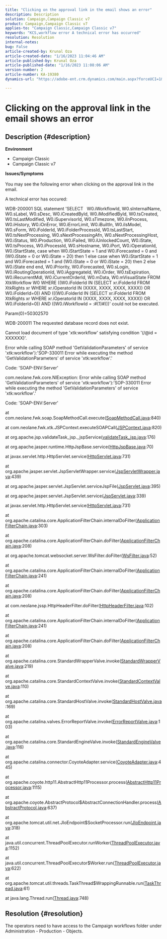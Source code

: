 ```yaml
---
title: "Clicking on the approval link in the email shows an error"
description: Description
solution: Campaign,Campaign Classic v7
product: Campaign,Campaign Classic v7
applies-to: "Campaign Classic,Campaign Classic v7"
keywords: "KCS,workflow error A technical error has occurred"
resolution: Resolution
internal-notes: 
bug: False
article-created-by: Krunal Oza
article-created-date: "1/16/2023 11:04:46 AM"
article-published-by: Krunal Oza
article-published-date: "1/16/2023 11:08:06 AM"
version-number: 2
article-number: KA-19380
dynamics-url: "https://adobe-ent.crm.dynamics.com/main.aspx?forceUCI=1&pagetype=entityrecord&etn=knowledgearticle&id=cd8acb95-8d95-ed11-aad1-6045bd006793"

---
```

# Clicking on the approval link in the email shows an error

## Description {#description}

<b>Environment</b>
- Campaign Classic
- Campaign Classic v7



<b>Issues/Symptoms</b><br> <br>You may see the following error when clicking on the approval link in the email.<br>


A technical error has occured:

WDB-200001 SQL statement 'SELECT   W0.iWorkflowId, W0.sInternalName, W0.sLabel, W0.sDesc, W0.iCreatedById, W0.iModifiedById, W0.tsCreated, W0.tsLastModified, W0.iSupervisorId, W0.sTimezone, W0.iInProcess, W0.iHistory, W0.iOnError, W0.iErrorLimit, W0.iBuiltIn, W0.iIsModel, W0.sForm, W0.iFolderId, W0.iFolderProcessId, W0.tsLastStart, W0.tsNextProcessing, W0.sNextProcessingAfn, W0.sNextProcessingHost, W0.iStatus, W0.iProduction, W0.iFailed, W0.iUnlockedCount, W0.iState, W0.tsProcess, W0.iProcessId, W0.sHostname, W0.iPort, W0.iOperationId, W0.iStartState, case when W0.iStartState = 1 and W0.iForecasted = 0 and (W0.iState = 0 or W0.iState = 20) then 1 else case when W0.iStartState = 1 and W0.iForecasted = 1 and (W0.iState = 0 or W0.iState = 20) then 2 else W0.iState end end, W0.iPriority, W0.iForecasted, W0.sLogin, W0.iRoutingOperationId, W0.iAggregateId, W0.iOrder, W0.tsExpiration, W0.iRecurrentMdl, W0.iCurrentOrderId, W0.mData, W0.mVisualState FROM XtkWorkflow W0 WHERE ((W0.iFolderId IN (SELECT xr.iFolderId FROM XtkRights xr WHERE xr.iOperatorId IN (XXXX, XXXX, XXXX, XXXX)) OR W0.iFolderId=0)) AND (((W0.iFolderId IN (SELECT xr.iFolderId FROM XtkRights xr WHERE xr.iOperatorId IN (XXXX, XXXX, XXXX, XXXX)) OR W0.iFolderId=0)) AND ((W0.iWorkflowId = :#(1)#)))' could not be executed.

Param(0)=50302570



WDB-200011 The requested database record does not exist.

Cannot load document of type 'xtk:workflow' satisfying condition '(/@id = XXXXXX)'.



Error while calling SOAP method 'GetValidationParameters' of service 'xtk:workflow'):'SOP-330011 Error while executing the method 'GetValidationParameters' of service 'xtk:workflow'.'



Code: 'SOAP-ENV:Server'

com.neolane.fwk.core.NlException: Error while calling SOAP method 'GetValidationParameters' of service 'xtk:workflow'):'SOP-330011 Error while executing the method 'GetValidationParameters' of service 'xtk:workflow'.'

Code: 'SOAP-ENV:Server'

at com.neolane.fwk.soap.SoapMethodCall.execute([SoapMethodCall.java](https://urldefense.proofpoint.com/v2/url?u=http-3A__SoapMethodCall.java&amp;d=DwQFAg&amp;c=pBpWB3g5lxYDsRBNURdZrQ&amp;r=ft-UOfIYBIWHs2c_95HGjEY1pfCklxxXqampnht1Pxw&amp;m=d3k3LFmUwXpsmQywrQ1YBIk0cok_oChFcVL9T9J7oOg&amp;s=awiBFikoKq0cU2PSZ8ibSOQYx7u7lihxPQseS9nSP1s&amp;e=):840)

at com.neolane.fwk.xtk.JSPContext.executeSOAPCall([JSPContext.java](https://urldefense.proofpoint.com/v2/url?u=http-3A__JSPContext.java&amp;d=DwQFAg&amp;c=pBpWB3g5lxYDsRBNURdZrQ&amp;r=ft-UOfIYBIWHs2c_95HGjEY1pfCklxxXqampnht1Pxw&amp;m=d3k3LFmUwXpsmQywrQ1YBIk0cok_oChFcVL9T9J7oOg&amp;s=BXEpguLlZ3ELDIZA628lLc9_hc1Rbj3es-XHjf9lgig&amp;e=):820)

at org.apache.jsp.validateTask_jsp._jspService([validateTask_jsp.java](https://urldefense.proofpoint.com/v2/url?u=http-3A__validateTask-5Fjsp.java&amp;d=DwQFAg&amp;c=pBpWB3g5lxYDsRBNURdZrQ&amp;r=ft-UOfIYBIWHs2c_95HGjEY1pfCklxxXqampnht1Pxw&amp;m=d3k3LFmUwXpsmQywrQ1YBIk0cok_oChFcVL9T9J7oOg&amp;s=hLv9IUmi4zw1e278xsheI3mQjkiQPBRjlsEtWf5jbOs&amp;e=):176)

at org.apache.jasper.runtime.HttpJspBase.service([HttpJspBase.java](https://urldefense.proofpoint.com/v2/url?u=http-3A__HttpJspBase.java&amp;d=DwQFAg&amp;c=pBpWB3g5lxYDsRBNURdZrQ&amp;r=ft-UOfIYBIWHs2c_95HGjEY1pfCklxxXqampnht1Pxw&amp;m=d3k3LFmUwXpsmQywrQ1YBIk0cok_oChFcVL9T9J7oOg&amp;s=FF_j-fivRHxPnD2awIc-HNivNA9MYYw-xuCMAILo0D8&amp;e=):70)

at javax.servlet.http.HttpServlet.service([HttpServlet.java](https://urldefense.proofpoint.com/v2/url?u=http-3A__HttpServlet.java&amp;d=DwQFAg&amp;c=pBpWB3g5lxYDsRBNURdZrQ&amp;r=ft-UOfIYBIWHs2c_95HGjEY1pfCklxxXqampnht1Pxw&amp;m=d3k3LFmUwXpsmQywrQ1YBIk0cok_oChFcVL9T9J7oOg&amp;s=Fa09AbRcVCcQBefoXco9JQ8naPdtrWTYtTHnFTnv43U&amp;e=):731)

at org.apache.jasper.servlet.JspServletWrapper.service([JspServletWrapper.java](https://urldefense.proofpoint.com/v2/url?u=http-3A__JspServletWrapper.java&amp;d=DwQFAg&amp;c=pBpWB3g5lxYDsRBNURdZrQ&amp;r=ft-UOfIYBIWHs2c_95HGjEY1pfCklxxXqampnht1Pxw&amp;m=d3k3LFmUwXpsmQywrQ1YBIk0cok_oChFcVL9T9J7oOg&amp;s=3-ZlpmNPgbFqNXzfzIV60TQ0fAOYN6s90mcayAQf2tA&amp;e=):439)

at org.apache.jasper.servlet.JspServlet.serviceJspFile([JspServlet.java](https://urldefense.proofpoint.com/v2/url?u=http-3A__JspServlet.java&amp;d=DwQFAg&amp;c=pBpWB3g5lxYDsRBNURdZrQ&amp;r=ft-UOfIYBIWHs2c_95HGjEY1pfCklxxXqampnht1Pxw&amp;m=d3k3LFmUwXpsmQywrQ1YBIk0cok_oChFcVL9T9J7oOg&amp;s=ncp2Fe9P7NNNx0wmPlsZF7ar9h0H2tI1nbBC-ALPLTk&amp;e=):395)

at org.apache.jasper.servlet.JspServlet.service([JspServlet.java](https://urldefense.proofpoint.com/v2/url?u=http-3A__JspServlet.java&amp;d=DwQFAg&amp;c=pBpWB3g5lxYDsRBNURdZrQ&amp;r=ft-UOfIYBIWHs2c_95HGjEY1pfCklxxXqampnht1Pxw&amp;m=d3k3LFmUwXpsmQywrQ1YBIk0cok_oChFcVL9T9J7oOg&amp;s=ncp2Fe9P7NNNx0wmPlsZF7ar9h0H2tI1nbBC-ALPLTk&amp;e=):339)

at javax.servlet.http.HttpServlet.service([HttpServlet.java](https://urldefense.proofpoint.com/v2/url?u=http-3A__HttpServlet.java&amp;d=DwQFAg&amp;c=pBpWB3g5lxYDsRBNURdZrQ&amp;r=ft-UOfIYBIWHs2c_95HGjEY1pfCklxxXqampnht1Pxw&amp;m=d3k3LFmUwXpsmQywrQ1YBIk0cok_oChFcVL9T9J7oOg&amp;s=Fa09AbRcVCcQBefoXco9JQ8naPdtrWTYtTHnFTnv43U&amp;e=):731)

at org.apache.catalina.core.ApplicationFilterChain.internalDoFilter([ApplicationFilterChain.java](https://urldefense.proofpoint.com/v2/url?u=http-3A__ApplicationFilterChain.java&amp;d=DwQFAg&amp;c=pBpWB3g5lxYDsRBNURdZrQ&amp;r=ft-UOfIYBIWHs2c_95HGjEY1pfCklxxXqampnht1Pxw&amp;m=d3k3LFmUwXpsmQywrQ1YBIk0cok_oChFcVL9T9J7oOg&amp;s=ik8-oKIwbKE5YJaoMaTCMYAP_PaFh1n58NZ3KCdbpoY&amp;e=):303)

at org.apache.catalina.core.ApplicationFilterChain.doFilter([ApplicationFilterChain.java](https://urldefense.proofpoint.com/v2/url?u=http-3A__ApplicationFilterChain.java&amp;d=DwQFAg&amp;c=pBpWB3g5lxYDsRBNURdZrQ&amp;r=ft-UOfIYBIWHs2c_95HGjEY1pfCklxxXqampnht1Pxw&amp;m=d3k3LFmUwXpsmQywrQ1YBIk0cok_oChFcVL9T9J7oOg&amp;s=ik8-oKIwbKE5YJaoMaTCMYAP_PaFh1n58NZ3KCdbpoY&amp;e=):208)

at org.apache.tomcat.websocket.server.WsFilter.doFilter([WsFilter.java](https://urldefense.proofpoint.com/v2/url?u=http-3A__WsFilter.java&amp;d=DwQFAg&amp;c=pBpWB3g5lxYDsRBNURdZrQ&amp;r=ft-UOfIYBIWHs2c_95HGjEY1pfCklxxXqampnht1Pxw&amp;m=d3k3LFmUwXpsmQywrQ1YBIk0cok_oChFcVL9T9J7oOg&amp;s=UT8dGGfRKufp9KgwIFeZHhe5T12r54V1D382MnYpVgs&amp;e=):52)

at org.apache.catalina.core.ApplicationFilterChain.internalDoFilter([ApplicationFilterChain.java](https://urldefense.proofpoint.com/v2/url?u=http-3A__ApplicationFilterChain.java&amp;d=DwQFAg&amp;c=pBpWB3g5lxYDsRBNURdZrQ&amp;r=ft-UOfIYBIWHs2c_95HGjEY1pfCklxxXqampnht1Pxw&amp;m=d3k3LFmUwXpsmQywrQ1YBIk0cok_oChFcVL9T9J7oOg&amp;s=ik8-oKIwbKE5YJaoMaTCMYAP_PaFh1n58NZ3KCdbpoY&amp;e=):241)

at org.apache.catalina.core.ApplicationFilterChain.doFilter([ApplicationFilterChain.java](https://urldefense.proofpoint.com/v2/url?u=http-3A__ApplicationFilterChain.java&amp;d=DwQFAg&amp;c=pBpWB3g5lxYDsRBNURdZrQ&amp;r=ft-UOfIYBIWHs2c_95HGjEY1pfCklxxXqampnht1Pxw&amp;m=d3k3LFmUwXpsmQywrQ1YBIk0cok_oChFcVL9T9J7oOg&amp;s=ik8-oKIwbKE5YJaoMaTCMYAP_PaFh1n58NZ3KCdbpoY&amp;e=):208)

at com.neolane.jssp.HttpHeaderFilter.doFilter([HttpHeaderFilter.java](https://urldefense.proofpoint.com/v2/url?u=http-3A__HttpHeaderFilter.java&amp;d=DwQFAg&amp;c=pBpWB3g5lxYDsRBNURdZrQ&amp;r=ft-UOfIYBIWHs2c_95HGjEY1pfCklxxXqampnht1Pxw&amp;m=d3k3LFmUwXpsmQywrQ1YBIk0cok_oChFcVL9T9J7oOg&amp;s=ib223I0-kkhiIN733EwqdriUBRGsSxx2gQByGodezqY&amp;e=):102)

at org.apache.catalina.core.ApplicationFilterChain.internalDoFilter([ApplicationFilterChain.java](https://urldefense.proofpoint.com/v2/url?u=http-3A__ApplicationFilterChain.java&amp;d=DwQFAg&amp;c=pBpWB3g5lxYDsRBNURdZrQ&amp;r=ft-UOfIYBIWHs2c_95HGjEY1pfCklxxXqampnht1Pxw&amp;m=d3k3LFmUwXpsmQywrQ1YBIk0cok_oChFcVL9T9J7oOg&amp;s=ik8-oKIwbKE5YJaoMaTCMYAP_PaFh1n58NZ3KCdbpoY&amp;e=):241)

at org.apache.catalina.core.ApplicationFilterChain.doFilter([ApplicationFilterChain.java](https://urldefense.proofpoint.com/v2/url?u=http-3A__ApplicationFilterChain.java&amp;d=DwQFAg&amp;c=pBpWB3g5lxYDsRBNURdZrQ&amp;r=ft-UOfIYBIWHs2c_95HGjEY1pfCklxxXqampnht1Pxw&amp;m=d3k3LFmUwXpsmQywrQ1YBIk0cok_oChFcVL9T9J7oOg&amp;s=ik8-oKIwbKE5YJaoMaTCMYAP_PaFh1n58NZ3KCdbpoY&amp;e=):208)

at org.apache.catalina.core.StandardWrapperValve.invoke([StandardWrapperValve.java](https://urldefense.proofpoint.com/v2/url?u=http-3A__StandardWrapperValve.java&amp;d=DwQFAg&amp;c=pBpWB3g5lxYDsRBNURdZrQ&amp;r=ft-UOfIYBIWHs2c_95HGjEY1pfCklxxXqampnht1Pxw&amp;m=d3k3LFmUwXpsmQywrQ1YBIk0cok_oChFcVL9T9J7oOg&amp;s=8neyurXAx6CyZK3xNh4hJ2S_Agc-xqeK_FELOz2PmJY&amp;e=):219)

at org.apache.catalina.core.StandardContextValve.invoke([StandardContextValve.java](https://urldefense.proofpoint.com/v2/url?u=http-3A__StandardContextValve.java&amp;d=DwQFAg&amp;c=pBpWB3g5lxYDsRBNURdZrQ&amp;r=ft-UOfIYBIWHs2c_95HGjEY1pfCklxxXqampnht1Pxw&amp;m=d3k3LFmUwXpsmQywrQ1YBIk0cok_oChFcVL9T9J7oOg&amp;s=Ff396Ra0Zz6SYU3gR5ahYAyatA5GZ0PhX0C_j2WnJCk&amp;e=):110)

at org.apache.catalina.core.StandardHostValve.invoke([StandardHostValve.java](https://urldefense.proofpoint.com/v2/url?u=http-3A__StandardHostValve.java&amp;d=DwQFAg&amp;c=pBpWB3g5lxYDsRBNURdZrQ&amp;r=ft-UOfIYBIWHs2c_95HGjEY1pfCklxxXqampnht1Pxw&amp;m=d3k3LFmUwXpsmQywrQ1YBIk0cok_oChFcVL9T9J7oOg&amp;s=eSpP9q26e90BeX-URza1Th_b-j7xVIGGZ8p0pKnJG7o&amp;e=):169)

at org.apache.catalina.valves.ErrorReportValve.invoke([ErrorReportValve.java](https://urldefense.proofpoint.com/v2/url?u=http-3A__ErrorReportValve.java&amp;d=DwQFAg&amp;c=pBpWB3g5lxYDsRBNURdZrQ&amp;r=ft-UOfIYBIWHs2c_95HGjEY1pfCklxxXqampnht1Pxw&amp;m=d3k3LFmUwXpsmQywrQ1YBIk0cok_oChFcVL9T9J7oOg&amp;s=CovDlMALjluabVYqp9VCy7WmoGYndnzucmmTgS8i-98&amp;e=):103)

at org.apache.catalina.core.StandardEngineValve.invoke([StandardEngineValve.java](https://urldefense.proofpoint.com/v2/url?u=http-3A__StandardEngineValve.java&amp;d=DwQFAg&amp;c=pBpWB3g5lxYDsRBNURdZrQ&amp;r=ft-UOfIYBIWHs2c_95HGjEY1pfCklxxXqampnht1Pxw&amp;m=d3k3LFmUwXpsmQywrQ1YBIk0cok_oChFcVL9T9J7oOg&amp;s=1yEo8C8j8P_1TBmRoj64u9POXYd3wPYi2NpxWvVIrUc&amp;e=):116)

at org.apache.catalina.connector.CoyoteAdapter.service([CoyoteAdapter.java](https://urldefense.proofpoint.com/v2/url?u=http-3A__CoyoteAdapter.java&amp;d=DwQFAg&amp;c=pBpWB3g5lxYDsRBNURdZrQ&amp;r=ft-UOfIYBIWHs2c_95HGjEY1pfCklxxXqampnht1Pxw&amp;m=d3k3LFmUwXpsmQywrQ1YBIk0cok_oChFcVL9T9J7oOg&amp;s=f69DYjTAbTqPkDJzGHsIZgLdNTKA7rRfeBNlh5Bt75w&amp;e=):445)

at org.apache.coyote.http11.AbstractHttp11Processor.process([AbstractHttp11Processor.java](https://urldefense.proofpoint.com/v2/url?u=http-3A__AbstractHttp11Processor.java&amp;d=DwQFAg&amp;c=pBpWB3g5lxYDsRBNURdZrQ&amp;r=ft-UOfIYBIWHs2c_95HGjEY1pfCklxxXqampnht1Pxw&amp;m=d3k3LFmUwXpsmQywrQ1YBIk0cok_oChFcVL9T9J7oOg&amp;s=f_Ew-XklkyWg_Ec8Wwo5S94MRcmjw91U7MplFZDTuE8&amp;e=):1115)

at org.apache.coyote.AbstractProtocol$AbstractConnectionHandler.process([AbstractProtocol.java](https://urldefense.proofpoint.com/v2/url?u=http-3A__AbstractProtocol.java&amp;d=DwQFAg&amp;c=pBpWB3g5lxYDsRBNURdZrQ&amp;r=ft-UOfIYBIWHs2c_95HGjEY1pfCklxxXqampnht1Pxw&amp;m=d3k3LFmUwXpsmQywrQ1YBIk0cok_oChFcVL9T9J7oOg&amp;s=Q05ZtCb9DIqPuvHjQDy-CsvQZhXqGiGclD_FQlPq0tM&amp;e=):637)

at org.apache.tomcat.util.net.JIoEndpoint$SocketProcessor.run([JIoEndpoint.java](https://urldefense.proofpoint.com/v2/url?u=http-3A__JIoEndpoint.java&amp;d=DwQFAg&amp;c=pBpWB3g5lxYDsRBNURdZrQ&amp;r=ft-UOfIYBIWHs2c_95HGjEY1pfCklxxXqampnht1Pxw&amp;m=d3k3LFmUwXpsmQywrQ1YBIk0cok_oChFcVL9T9J7oOg&amp;s=oeVLK85cD--jl51P2uM8ke_zy2553vU4-ur-_vPgS1Y&amp;e=):318)

at java.util.concurrent.ThreadPoolExecutor.runWorker([ThreadPoolExecutor.java](https://urldefense.proofpoint.com/v2/url?u=http-3A__ThreadPoolExecutor.java&amp;d=DwQFAg&amp;c=pBpWB3g5lxYDsRBNURdZrQ&amp;r=ft-UOfIYBIWHs2c_95HGjEY1pfCklxxXqampnht1Pxw&amp;m=d3k3LFmUwXpsmQywrQ1YBIk0cok_oChFcVL9T9J7oOg&amp;s=13WG5wzXOWkIkKPQj0qbCJSmmk8Eqt1RLFlQ3QNaKPY&amp;e=):1152)

at java.util.concurrent.ThreadPoolExecutor$Worker.run([ThreadPoolExecutor.java](https://urldefense.proofpoint.com/v2/url?u=http-3A__ThreadPoolExecutor.java&amp;d=DwQFAg&amp;c=pBpWB3g5lxYDsRBNURdZrQ&amp;r=ft-UOfIYBIWHs2c_95HGjEY1pfCklxxXqampnht1Pxw&amp;m=d3k3LFmUwXpsmQywrQ1YBIk0cok_oChFcVL9T9J7oOg&amp;s=13WG5wzXOWkIkKPQj0qbCJSmmk8Eqt1RLFlQ3QNaKPY&amp;e=):622)

at org.apache.tomcat.util.threads.TaskThread$WrappingRunnable.run([TaskThread.java](https://urldefense.proofpoint.com/v2/url?u=http-3A__TaskThread.java&amp;d=DwQFAg&amp;c=pBpWB3g5lxYDsRBNURdZrQ&amp;r=ft-UOfIYBIWHs2c_95HGjEY1pfCklxxXqampnht1Pxw&amp;m=d3k3LFmUwXpsmQywrQ1YBIk0cok_oChFcVL9T9J7oOg&amp;s=MdTDCYPhjdF6S1uBSnLkUfzByita2rUUd3qJlb3wO60&amp;e=):61)

at java.lang.Thread.run([Thread.java](https://urldefense.proofpoint.com/v2/url?u=http-3A__Thread.java&amp;d=DwQFAg&amp;c=pBpWB3g5lxYDsRBNURdZrQ&amp;r=ft-UOfIYBIWHs2c_95HGjEY1pfCklxxXqampnht1Pxw&amp;m=d3k3LFmUwXpsmQywrQ1YBIk0cok_oChFcVL9T9J7oOg&amp;s=HBcW6s1ZAcUwg54Ag44kE6xndR052HxTIfuelxnXNig&amp;e=):748)


## Resolution {#resolution}


The operators need to have access to the Campaign workflows folder under Administration - Production - Objects.
